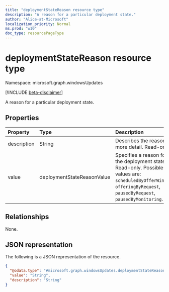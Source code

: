 ```yaml
---
title: "deploymentStateReason resource type"
description: "A reason for a particular deployment state."
author: "Alice-at-Microsoft"
localization_priority: Normal
ms.prod: "w10"
doc_type: resourcePageType
---
```


# deploymentStateReason resource type

Namespace: microsoft.graph.windowsUpdates

[!INCLUDE [beta-disclaimer](../../includes/beta-disclaimer.md)]

A reason for a particular deployment state.

## Properties
|Property|Type|Description|
|:---|:---|:---|
|description|String|Describes the reason in more detail. Read-only.|
|value|deploymentStateReasonValue|Specifies a reason for the deployment state. Read-only. Possible values are: `scheduledByOfferWindow`, `offeringByRequest`, `pausedByRequest`, `pausedByMonitoring`.|

## Relationships
None.

## JSON representation
The following is a JSON representation of the resource.
<!-- {
  "blockType": "resource",
  "@odata.type": "microsoft.graph.windowsUpdates.deploymentStateReason"
}
-->
``` json
{
  "@odata.type": "#microsoft.graph.windowsUpdates.deploymentStateReason",
  "value": "String",
  "description": "String"
}
```

